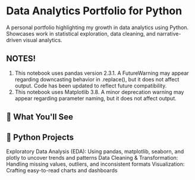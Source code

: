 # Data Analytics Portfolio for Python
A personal portfolio highlighting my growth in data analytics using Python. Showcases work in statistical exploration, data cleaning, and narrative-driven visual analytics. 

## NOTES!
1. This notebook uses pandas version 2.3.1. A FutureWarning may appear regarding downcasting behavior in .replace(), but it does not affect output. Code has been updated to reflect future compatibility.
2. This notebook uses Matplotlib 3.8. A minor deprecation warning may appear regarding parameter naming, but it does not affect output.


## 🧠 What You'll See
## 🐍 Python Projects
Exploratory Data Analysis (EDA): Using pandas, matplotlib, seaborn, and plotly to uncover trends and patterns
Data Cleaning & Transformation: Handling missing values, outliers, and inconsistent formats
Visualization: Crafting easy-to-read charts and dashboards
